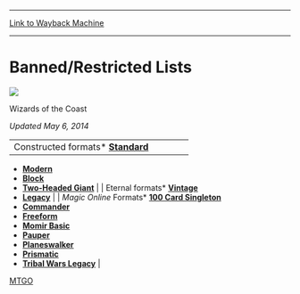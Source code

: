 
---
[Link to Wayback Machine](https://web.archive.org/web/20140911231237/http://magic.wizards.com/en/articles/archive/bannedrestricted-lists-2014-06-03)

[_metadata_:description]:- "Updated May 6, 2014"
[_metadata_:generator]:- "Drupal 7 (http://drupal.org)"
[_metadata_:node]:- "213461"
[_metadata_:publish_date]:- "2014-06-03"
[_metadata_:source]:- "div-main"
[_metadata_:title]:- "Banned/Restricted Lists"
[_metadata_:wayback_capture_timestamp]:- "2014-09-11 23:12:37"
[_metadata_:wayback_raw_url]:- "https://web.archive.org/web/20140911231237id_/http://magic.wizards.com/en/articles/archive/bannedrestricted-lists-2014-06-03"
[_metadata_:wayback_url]:- "http://magic.wizards.com/en/articles/archive/bannedrestricted-lists-2014-06-03"
---





Banned/Restricted Lists
=======================



![](https://media.magic.wizards.com/styles/auth_small/public/images/person/wizards_authorpic_larger.jpg)

Wizards of the Coast




 











*Updated May 6, 2014*




|  |  |  |  |  |
| --- | --- | --- | --- | --- |
| Constructed formats* [**Standard**](/en/content/standard-formats-magic-gathering)
* [**Modern**](/en/gameinfo/gameplay/formats/modern)
* [**Block**](/en/gameinfo/gameplay/formats/block)
* [**Two-Headed Giant**](/en/gameinfo/gameplay/formats/twoheadedgiant)
 |  | Eternal formats* [**Vintage**](/en/gameinfo/gameplay/formats/vintage)
* [**Legacy**](/en/gameinfo/gameplay/formats/legacy)
 |  | *Magic Online* Formats* [**100 Card Singleton**](/en/gameinfo/gameplay/formats/100cardsingleton)
* [**Commander**](/en/gameinfo/gameplay/formats/commander)
* [**Freeform**](/en/gameinfo/gameplay/formats/freeform)
* [**Momir Basic**](/en/gameinfo/gameplay/formats/momirbasic)
* [**Pauper**](/en/gameinfo/gameplay/formats/pauper)
* [**Planeswalker**](/en/gameinfo/gameplay/formats/planeswalker)
* [**Prismatic**](/en/gameinfo/gameplay/formats/prismatic)
* [**Tribal Wars Legacy**](/en/gameinfo/gameplay/formats/tribalwarslegacy)
 |


[MTGO](/en/tags/mtgo)





 
 




  







